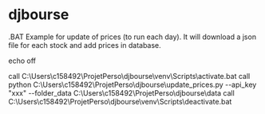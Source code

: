 # djbourse

.BAT Example for update of prices (to run each day).
It will download a json file for each stock and add prices in database.

echo off

call C:\Users\c158492\ProjetPerso\djbourse\venv\Scripts\activate.bat
call python C:\Users\c158492\ProjetPerso\djbourse\update_prices.py --api_key "xxx" --folder_data C:\Users\c158492\ProjetPerso\djbourse\data
call C:\Users\c158492\ProjetPerso\djbourse\venv\Scripts\deactivate.bat
